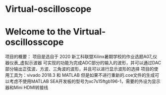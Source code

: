 # Virtual-oscilloscope
# Welcome to the Virtual-oscillosscope
项目的概要：
  项目是选自于 2020 新工科联盟Xilinx暑期学校的作业选题A07_仪器仪表_虚拟示波器
 可实现的功能为完成ADC部分的输入的波形，并可以通过DAC部分输出正弦波、方波、三角波的波形，并且可以进行显示波形的选择
 项目的使用工具为：vivado 2018.3 和 MATLAB 但是如果不进行重新的.coe文件的生成可以考虑不使用MATLAB
 SEA开发板的型号为xc7s15ftgb196-1，需要的外设为显示器和Mini HDMI转接线
 

